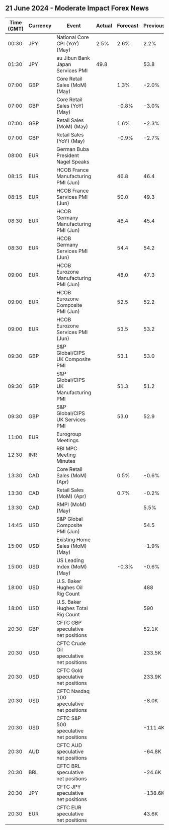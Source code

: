 ## 21 June 2024 - Moderate Impact Forex News

| Time (GMT) | Currency | Event | Actual | Forecast | Previous |
|------|----------|-------|--------|----------|----------|
| 00:30 | JPY | National Core CPI (YoY) (May) | 2.5% | 2.6% | 2.2% |
| 01:30 | JPY | au Jibun Bank Japan Services PMI | 49.8 |  | 53.8 |
| 07:00 | GBP | Core Retail Sales (MoM) (May) |  | 1.3% | -2.0% |
| 07:00 | GBP | Core Retail Sales (YoY) (May) |  | -0.8% | -3.0% |
| 07:00 | GBP | Retail Sales (MoM) (May) |  | 1.6% | -2.3% |
| 07:00 | GBP | Retail Sales (YoY) (May) |  | -0.9% | -2.7% |
| 08:00 | EUR | German Buba President Nagel Speaks |  |  |  |
| 08:15 | EUR | HCOB France Manufacturing PMI (Jun) |  | 46.8 | 46.4 |
| 08:15 | EUR | HCOB France Services PMI (Jun) |  | 50.0 | 49.3 |
| 08:30 | EUR | HCOB Germany Manufacturing PMI (Jun) |  | 46.4 | 45.4 |
| 08:30 | EUR | HCOB Germany Services PMI (Jun) |  | 54.4 | 54.2 |
| 09:00 | EUR | HCOB Eurozone Manufacturing PMI (Jun) |  | 48.0 | 47.3 |
| 09:00 | EUR | HCOB Eurozone Composite PMI (Jun) |  | 52.5 | 52.2 |
| 09:00 | EUR | HCOB Eurozone Services PMI (Jun) |  | 53.5 | 53.2 |
| 09:30 | GBP | S&P Global/CIPS UK Composite PMI |  | 53.1 | 53.0 |
| 09:30 | GBP | S&P Global/CIPS UK Manufacturing PMI |  | 51.3 | 51.2 |
| 09:30 | GBP | S&P Global/CIPS UK Services PMI |  | 53.0 | 52.9 |
| 11:00 | EUR | Eurogroup Meetings |  |  |  |
| 12:30 | INR | RBI MPC Meeting Minutes |  |  |  |
| 13:30 | CAD | Core Retail Sales (MoM) (Apr) |  | 0.5% | -0.6% |
| 13:30 | CAD | Retail Sales (MoM) (Apr) |  | 0.7% | -0.2% |
| 13:30 | CAD | RMPI (MoM) (May) |  |  | 5.5% |
| 14:45 | USD | S&P Global Composite PMI (Jun) |  |  | 54.5 |
| 15:00 | USD | Existing Home Sales (MoM) (May) |  |  | -1.9% |
| 15:00 | USD | US Leading Index (MoM) (May) |  | -0.3% | -0.6% |
| 18:00 | USD | U.S. Baker Hughes Oil Rig Count |  |  | 488 |
| 18:00 | USD | U.S. Baker Hughes Total Rig Count |  |  | 590 |
| 20:30 | GBP | CFTC GBP speculative net positions |  |  | 52.1K |
| 20:30 | USD | CFTC Crude Oil speculative net positions |  |  | 233.5K |
| 20:30 | USD | CFTC Gold speculative net positions |  |  | 233.9K |
| 20:30 | USD | CFTC Nasdaq 100 speculative net positions |  |  | -8.0K |
| 20:30 | USD | CFTC S&P 500 speculative net positions |  |  | -111.4K |
| 20:30 | AUD | CFTC AUD speculative net positions |  |  | -64.8K |
| 20:30 | BRL | CFTC BRL speculative net positions |  |  | -24.6K |
| 20:30 | JPY | CFTC JPY speculative net positions |  |  | -138.6K |
| 20:30 | EUR | CFTC EUR speculative net positions |  |  | 43.6K |

